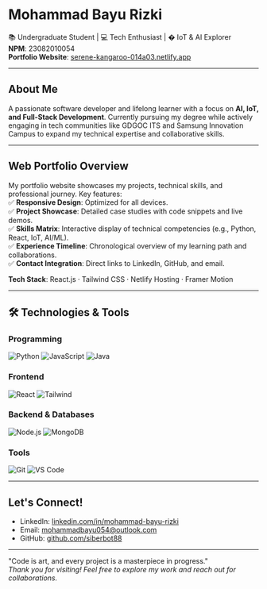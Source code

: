 # Mohammad Bayu Rizki

📚 Undergraduate Student | 💻 Tech Enthusiast | � IoT & AI Explorer  
**NPM**: 23082010054  
**Portfolio Website**: [serene-kangaroo-014a03.netlify.app](https://serene-kangaroo-014a03.netlify.app/)  

---

## About Me
A passionate software developer and lifelong learner with a focus on **AI, IoT, and Full-Stack Development**. Currently pursuing my degree while actively engaging in tech communities like GDGOC ITS and Samsung Innovation Campus to expand my technical expertise and collaborative skills.

---

## Web Portfolio Overview
My portfolio website showcases my projects, technical skills, and professional journey. Key features:  
✅ **Responsive Design**: Optimized for all devices.  
✅ **Project Showcase**: Detailed case studies with code snippets and live demos.  
✅ **Skills Matrix**: Interactive display of technical competencies (e.g., Python, React, IoT, AI/ML).  
✅ **Experience Timeline**: Chronological overview of my learning path and collaborations.  
✅ **Contact Integration**: Direct links to LinkedIn, GitHub, and email.  

**Tech Stack**: React.js · Tailwind CSS · Netlify Hosting · Framer Motion  

---

## 🛠️ Technologies & Tools
### Programming
![Python](https://img.shields.io/badge/Python-3776AB?style=flat&logo=python&logoColor=white)
![JavaScript](https://img.shields.io/badge/JavaScript-F7DF1E?style=flat&logo=javascript&logoColor=black)
![Java](https://img.shields.io/badge/Java-007396?style=flat&logo=java&logoColor=white)

### Frontend
![React](https://img.shields.io/badge/React-61DAFB?style=flat&logo=react&logoColor=black)
![Tailwind](https://img.shields.io/badge/Tailwind_CSS-06B6D4?style=flat&logo=tailwind-css&logoColor=white)

### Backend & Databases
![Node.js](https://img.shields.io/badge/Node.js-339933?style=flat&logo=node.js&logoColor=white)
![MongoDB](https://img.shields.io/badge/MongoDB-47A248?style=flat&logo=mongodb&logoColor=white)

### Tools
![Git](https://img.shields.io/badge/Git-F05032?style=flat&logo=git&logoColor=white)
![VS Code](https://img.shields.io/badge/VS_Code-007ACC?style=flat&logo=visual-studio-code&logoColor=white)

---

## Let's Connect!
- LinkedIn: [linkedin.com/in/mohammad-bayu-rizki](https://www.linkedin.com/in/mohammad-bayu-rizki-5a728328b)  
- Email: [mohammadbayu054@outlook.com](mailto:mohammadbayu054@outlook.com)  
- GitHub: [github.com/siberbot88](https://github.com/siberbot88)  

---

"Code is art, and every project is a masterpiece in progress."  
*Thank you for visiting! Feel free to explore my work and reach out for collaborations.*
